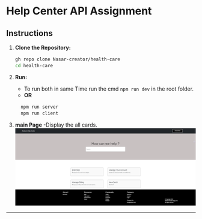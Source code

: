 # Help Center API Assignment

## Instructions

1. **Clone the Repository:**
   ```bash
   gh repo clone Nasar-creator/health-care
   cd health-care
   ```

2. **Run:**
   - To run both in same Time run the cmd ``` npm run dev ``` in the root folder.
    - **OR**
    ```bash
      npm run server
      npm run client
     ```
3. **main Page**
   -Display the all cards.
   ![image alt](https://github.com/Nasar-creator/health-care/blob/0a9cbf5e180d023588e0454be08a6c71c7118821/Home.png)


---
